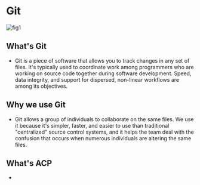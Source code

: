 # Git
![fig1](https://www.nobledesktop.com/image/gitresources/git-branches-merge.png)
## What's Git 
* Git is a piece of software that allows you to track changes in any set of files. It's typically used to coordinate work among programmers who are working on source code together during software development. Speed, data integrity, and support for dispersed, non-linear workflows are among its objectives.
## Why we use Git 
* Git allows a group of individuals to collaborate on the same files. We use it because it's simpler, faster, and easier to use than traditional "centralized" source control systems, and it helps the team deal with the confusion that occurs when numerous individuals are altering the same files.
## What's ACP 
* 
